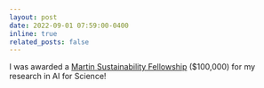 ```yaml
---
layout: post
date: 2022-09-01 07:59:00-0400
inline: true
related_posts: false
---
```


I was awarded a [Martin Sustainability Fellowship](https://martin-fellows.mit.edu/) ($100,000) for my research in AI for Science! 
